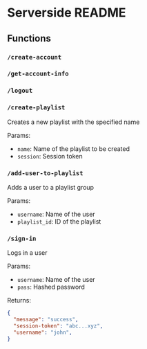 # Serverside README

## Functions

### `/create-account`

### `/get-account-info`

### `/logout`

### `/create-playlist`

Creates a new playlist with the specified name

Params:

-   `name`: Name of the playlist to be created
-   `session`: Session token

### `/add-user-to-playlist`

Adds a user to a playlist group

Params:

-   `username`: Name of the user
-   `playlist_id`: ID of the playlist

### `/sign-in`

Logs in a user

Params:

-   `username`: Name of the user
-   `pass`: Hashed password

Returns:

```JSON
{
  "message": "success",
  "session-token": "abc...xyz",
  "username": "john",
}
```
